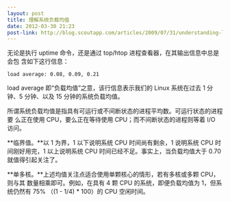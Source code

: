 ```yaml
---
layout: post
title: 理解系统负载均值
date: 2012-03-30 21:23
post-link: http://blog.scoutapp.com/articles/2009/07/31/understanding-load-averages
---
```


无论是执行 uptime 命令，还是通过 top/htop 进程查看器，在其输出信息中总是会包
含如下这行信息：

    load average: 0.08, 0.09, 0.21

load average 即“负载均值”之意，该行信息表示我们的 Linux 系统在过去 1 分钟、5
分钟、以及 15 分钟的系统负载均值。

所谓系统负载均值是指具有可运行或不间断状态的进程平均数。可运行状态的进程要
么正在使用 CPU，要么正在等待使用 CPU；而不间断状态的进程则等着 I/O 访问。

**临界值。**以 1 为界，1 以下说明系统 CPU 时间尚有剩余，1 说明系统 CPU
时间刚好用完，1 以上说明系统 CPU 时间已经不足。事实上，当负载均值大于 0.70
就值得引起关注了。

**单多核。**上述均值关注点适合使用单颗核心的情形，若有多核或多颗 CPU，则与其
数量相乘即可。例如，在具有 4 颗 CPU 的系统，即便负载均值为 1，但系统仍然有 75%
（(1 - 1/4) * 100）的 CPU 空闲时间。
